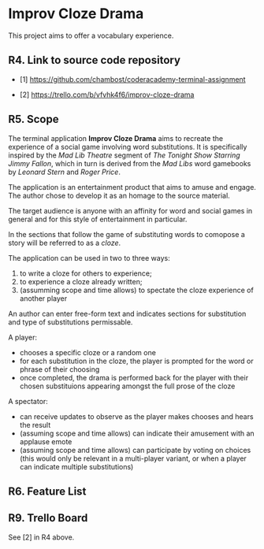 # Improv Cloze Drama

This project aims to offer a vocabulary experience.

## R4. Link to source code repository

- [1] https://github.com/chambost/coderacademy-terminal-assignment

- [2] https://trello.com/b/vfvhk4f6/improv-cloze-drama

## R5. Scope 

The terminal application **Improv Cloze Drama** aims to recreate the experience of a social game involving word substitutions. It is specifically inspired by the *Mad Lib Theatre* segment of *The Tonight Show Starring Jimmy Fallon*, which in turn is derived from the *Mad Libs* word gamebooks by *Leonard Stern* and *Roger Price*.

The application is an entertainment product that aims to amuse and engage. The author chose to develop it as an homage to the source material.

The target audience is anyone with an affinity for word and social games in general and for this style of entertainment in particular.

In the sections that follow the game of substituting words to comopose a story will be referred to as a *cloze*.

The application can be used in two to three ways: 
1. to write a cloze for others to experience;
2. to experience a cloze already written;
3. (assumming scope and time allows) to spectate the cloze experience of another player

An author can enter free-form text and indicates sections for substitution and type of substitutions permissable. 

A player:
- chooses a specific cloze or a random one
- for each substitution in the cloze, the player is prompted for the word or phrase of their choosing
- once completed, the drama is performed back for the player with their chosen substituions appearing amongst the full prose of the cloze

A spectator:
- can receive updates to observe as the player makes chooses and hears the result
- (assuming scope and time allows) can indicate their amusement with an applause emote
- (assuming scope and time allows) can participate by voting on choices (this would only be relevant in a multi-player variant, or when a player can indicate multiple substitutions)

## R6. Feature List

### 

## R9. Trello Board

See [2] in R4 above.